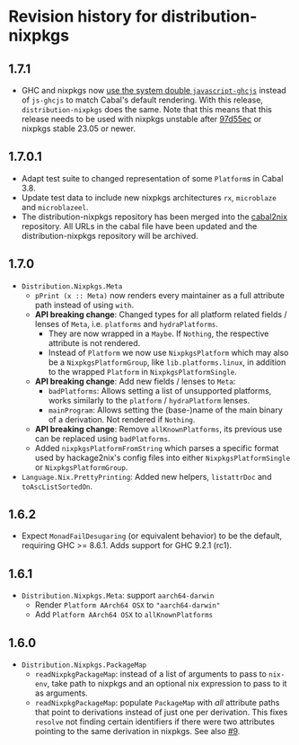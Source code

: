 # Revision history for distribution-nixpkgs

## 1.7.1

* GHC and nixpkgs now
  [use the system double `javascript-ghcjs`](https://github.com/NixOS/nixpkgs/commit/471b9cab41b218080f5e9f4abbc83eaaa60c6abf)
  instead of `js-ghcjs` to match Cabal's default rendering. With this release,
  `distribution-nixpkgs` does the same.
  Note that this means that this release needs to be used with nixpkgs unstable
  after [97d55ec](https://github.com/NixOS/nixpkgs/commit/97d55ec923b0cd3798a6a84e2e0a6b2c6b54f6a9)
  or nixpkgs stable 23.05 or newer.

## 1.7.0.1

* Adapt test suite to changed representation of some `Platform`s in Cabal 3.8.
* Update test data to include new nixpkgs architectures `rx`, `microblaze` and
  `microblazeel`.
* The distribution-nixpkgs repository has been merged into the
  [cabal2nix](https://github.com/NixOS/cabal2nix) repository.
  All URLs in the cabal file have been updated and the distribution-nixpkgs
  repository will be archived.

## 1.7.0

* `Distribution.Nixpkgs.Meta`
  * `pPrint (x :: Meta)` now renders every maintainer as a full attribute
    path instead of using `with`.
  * **API breaking change**: Changed types for all platform related fields /
    lenses of `Meta`, i.e. `platforms` and `hydraPlatforms`.
    * They are now wrapped in a `Maybe`. If `Nothing`, the respective attribute
      is not rendered.
    * Instead of `Platform` we now use `NixpkgsPlatform` which may also be a
      `NixpkgsPlatformGroup`, like `lib.platforms.linux`, in addition to the
      wrapped `Platform` in `NixpkgsPlatformSingle`.
  * **API breaking change**: Add new fields / lenses to `Meta`:
    * `badPlatforms`: Allows setting a list of unsupported platforms, works
      similarly to the `platform` / `hydraPlatform` lenses.
    * `mainProgram`: Allows setting the (base-)name of the main binary of a
      derivation. Not rendered if `Nothing`.
  * **API breaking change**: Remove `allKnownPlatforms`, its previous use can be
    replaced using `badPlatforms`.
  * Added `nixpkgsPlatformFromString` which parses a specific format used by
    hackage2nix's config files into either `NixpkgsPlatformSingle` or
    `NixpkgsPlatformGroup`.
* `Language.Nix.PrettyPrinting`: Added new helpers, `listattrDoc` and
  `toAscListSortedOn`.

## 1.6.2

* Expect `MonadFailDesugaring` (or equivalent behavior) to be the default,
  requiring GHC >= 8.6.1. Adds support for GHC 9.2.1 (rc1).

## 1.6.1

* `Distribution.Nixpkgs.Meta`: support `aarch64-darwin`
  * Render `Platform AArch64 OSX` to `"aarch64-darwin"`
  * Add `Platform AArch64 OSX` to `allKnownPlatforms`

## 1.6.0

* `Distribution.Nixpkgs.PackageMap`
  * `readNixpkgPackageMap`: instead of a list of arguments to pass to
    `nix-env`, take path to nixpkgs and an optional nix expression
    to pass to it as arguments.
  * `readNixpkgPackageMap`: populate `PackageMap` with *all* attribute
    paths that point to derivations instead of just one per derivation.
    This fixes `resolve` not finding certain identifiers if there were
    two attributes pointing to the same derivation in nixpkgs. See also
    [#9](https://github.com/NixOS/distribution-nixpkgs/issues/9).
